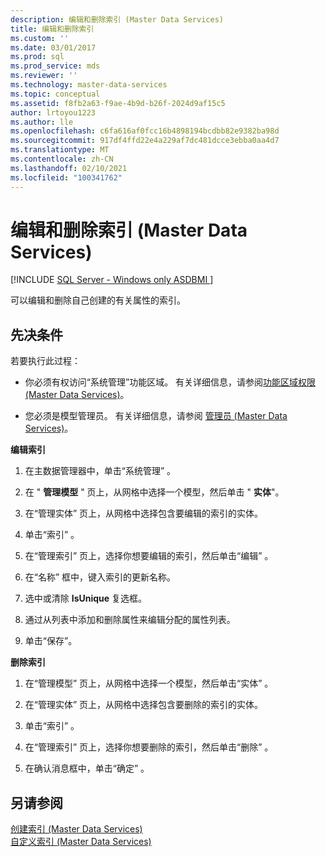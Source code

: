 ```yaml
---
description: 编辑和删除索引 (Master Data Services)
title: 编辑和删除索引
ms.custom: ''
ms.date: 03/01/2017
ms.prod: sql
ms.prod_service: mds
ms.reviewer: ''
ms.technology: master-data-services
ms.topic: conceptual
ms.assetid: f8fb2a63-f9ae-4b9d-b26f-2024d9af15c5
author: lrtoyou1223
ms.author: lle
ms.openlocfilehash: c6fa616af0fcc16b4898194bcdbb82e9382ba98d
ms.sourcegitcommit: 917df4ffd22e4a229af7dc481dcce3ebba0aa4d7
ms.translationtype: MT
ms.contentlocale: zh-CN
ms.lasthandoff: 02/10/2021
ms.locfileid: "100341762"
---
```

# <a name="edit-and-delete-an-index-master-data-services"></a>编辑和删除索引 (Master Data Services)

[!INCLUDE [SQL Server - Windows only ASDBMI  ](../includes/applies-to-version/sql-windows-only-asdbmi.md)]

  可以编辑和删除自己创建的有关属性的索引。  
  
## <a name="prerequisites"></a>先决条件  
 若要执行此过程：  
  
-   你必须有权访问“系统管理”功能区域。 有关详细信息，请参阅[功能区域权限 (Master Data Services)](../master-data-services/functional-area-permissions-master-data-services.md)。  
  
-   您必须是模型管理员。 有关详细信息，请参阅 [管理员 &#40;Master Data Services&#41;](../master-data-services/administrators-master-data-services.md)。  
  
 **编辑索引**  
  
1.  在主数据管理器中，单击“系统管理” 。  
  
2.  在 " **管理模型** " 页上，从网格中选择一个模型，然后单击 " **实体**"。  
  
3.  在“管理实体”  页上，从网格中选择包含要编辑的索引的实体。  
  
4.  单击“索引” 。  
  
5.  在“管理索引”  页上，选择你想要编辑的索引，然后单击“编辑” 。  
  
6.  在“名称”  框中，键入索引的更新名称。  
  
7.  选中或清除 **IsUnique** 复选框。  
  
8.  通过从列表中添加和删除属性来编辑分配的属性列表。  
  
9. 单击“保存”。  
  
 **删除索引**  
  
1.  在“管理模型”  页上，从网格中选择一个模型，然后单击“实体” 。  
  
2.  在“管理实体”  页上，从网格中选择包含要删除的索引的实体。  
  
3.  单击“索引” 。  
  
4.  在“管理索引”  页上，选择你想要删除的索引，然后单击“删除” 。  
  
5.  在确认消息框中，单击“确定” 。  
  
## <a name="see-also"></a>另请参阅  
 [创建索引 &#40;Master Data Services&#41;](../master-data-services/create-an-index-master-data-services.md)   
 [自定义索引 (Master Data Services)](../master-data-services/custom-index-master-data-services.md)  
  
  
